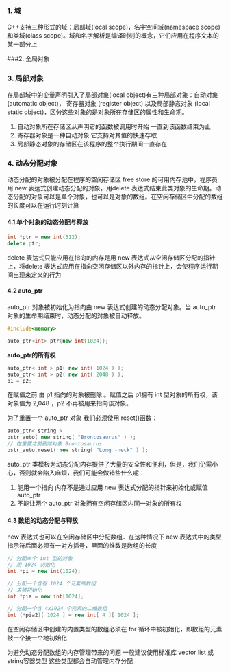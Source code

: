 ### 1. 域

C++支持三种形式的域：局部域(local scope)，名字空间域(namespace scope)和类域(class scope)。域和名字解析是编译时刻的概念，它们应用在程序文本的某一部分上



###2. 全局对象



### 3. 局部对象

在局部域中的变量声明引入了局部对象(local object)有三种局部对象：自动对象(automatic object)， 寄存器对象 (register object) 以及局部静态对象 (local static object)，区分这些对象的是对象所在存储区的属性和生命期。

1. 自动对象所在存储区从声明它的函数被调用时开始 一直到该函数结束为止
2.  寄存器对象是一种自动对象 它支持对其值的快速存取 
3. 局部静态对象的存储区在该程序的整个执行期间一直存在 



### 4. 动态分配对象

动态分配的对象被分配在程序的空闲存储区 free store 的可用内存池中，程序员用 new 表达式创建动态分配的对象，用delete 表达式结束此类对象的生命期。动态分配的对象可以是单个对象，也可以是对象的数组。在空闲存储区中分配的数组的长度可以在运行时刻计算

#### 4.1 单个对象的动态分配与释放

```cpp
int *ptr = new int(512);
delete ptr;
```

delete 表达式只能应用在指向的内存是用 new 表达式从空闲存储区分配的指针上，将delete 表达式应用在指向空闲存储区以外内存的指针上，会使程序运行期间出现未定义的行为 

#### 4.2 auto_ptr

auto_ptr 对象被初始化为指向由 new 表达式创建的动态分配对象。当 auto_ptr 对象的生命期结束时，动态分配的对象被自动释放。

```cpp
#include<memory>

auto_ptr<int> ptr(new int(1024));
```

**auto_ptr的所有权**

```cpp
auto_ptr< int > p1( new int( 1024 ) );
auto_ptr< int > p2( new int( 2048 ) );
p1 = p2;
```

在赋值之前 由 p1 指向的对象被删除 。赋值之后 p1拥有 int 型对象的所有权，该对象值为 2,048 ，p2 不再被用来指向该对象。

为了重置一个 auto_ptr 对象 我们必须使用 reset()函数：

```cpp
auto_ptr< string >
pstr_auto( new string( "Brontosaurus" ) );
// 在重置之前删除对象 Brontosaurus
pstr_auto.reset( new string( "Long -neck" ) );
```

auto_ptr 类模板为动态分配内存提供了大量的安全性和便利，但是，我们仍需小心，否则就会陷入麻烦，我们可能会做错些什么呢：

1. 能用一个指向 内存不是通过应用 new 表达式分配的指针来初始化或赋值 auto_ptr
2. 不能让两个 auto_ptr 对象拥有空闲存储区内同一对象的所有权

#### 4.3 数组的动态分配与释放

new 表达式也可以在空闲存储区中分配数组．在这种情况下 new 表达式中的类型指示符后面必须有一对方括号，里面的维数是数组的长度

```cpp
// 分配单个 int 型的对象
// 用 1024 初始化
int *pi = new int(1024);

// 分配一个含有 1024 个元素的数组
// 未被初始化
int *pia = new int[1024];

// 分配一个含 4x1024 个元素的二维数组
int (*pia2)[ 1024 ] = new int[ 4 ][ 1024 ];
```

在空闲存储区中创建的内置类型的数组必须在 for 循环中被初始化，即数组的元素被一个接一个地初始化

为避免动态分配数组的内存管理带来的问题 一般建议使用标准库 vector list 或 string容器类型 这些类型都会自动管理内存分配 



